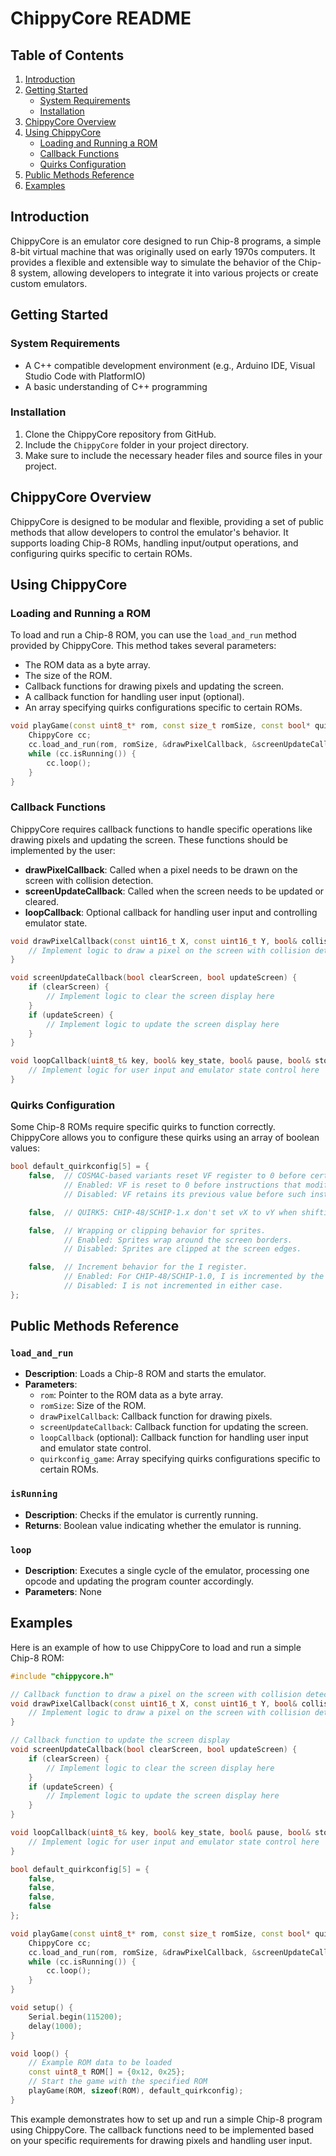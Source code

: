 # ChippyCore README

## Table of Contents
1. [Introduction](#introduction)
2. [Getting Started](#getting-started)
    - [System Requirements](#system-requirements)
    - [Installation](#installation)
3. [ChippyCore Overview](#chippycore-overview)
4. [Using ChippyCore](#using-chippycore)
    - [Loading and Running a ROM](#loading-and-running-a-rom)
    - [Callback Functions](#callback-functions)
    - [Quirks Configuration](#quirks-configuration)
5. [Public Methods Reference](#public-methods-reference)
6. [Examples](#examples)

## Introduction
ChippyCore is an emulator core designed to run Chip-8 programs, a simple 8-bit virtual machine that was originally used on early 1970s computers. It provides a flexible and extensible way to simulate the behavior of the Chip-8 system, allowing developers to integrate it into various projects or create custom emulators.

## Getting Started

### System Requirements
- A C++ compatible development environment (e.g., Arduino IDE, Visual Studio Code with PlatformIO)
- A basic understanding of C++ programming

### Installation
1. Clone the ChippyCore repository from GitHub.
2. Include the `ChippyCore` folder in your project directory.
3. Make sure to include the necessary header files and source files in your project.

## ChippyCore Overview
ChippyCore is designed to be modular and flexible, providing a set of public methods that allow developers to control the emulator's behavior. It supports loading Chip-8 ROMs, handling input/output operations, and configuring quirks specific to certain ROMs.

## Using ChippyCore

### Loading and Running a ROM
To load and run a Chip-8 ROM, you can use the `load_and_run` method provided by ChippyCore. This method takes several parameters:
- The ROM data as a byte array.
- The size of the ROM.
- Callback functions for drawing pixels and updating the screen.
- A callback function for handling user input (optional).
- An array specifying quirks configurations specific to certain ROMs.

```cpp
void playGame(const uint8_t* rom, const size_t romSize, const bool* quirkconfig_game) {
    ChippyCore cc;
    cc.load_and_run(rom, romSize, &drawPixelCallback, &screenUpdateCallback, &loopCallback, quirkconfig_game);
    while (cc.isRunning()) {
        cc.loop();
    }
}
```

### Callback Functions
ChippyCore requires callback functions to handle specific operations like drawing pixels and updating the screen. These functions should be implemented by the user:

- **drawPixelCallback**: Called when a pixel needs to be drawn on the screen with collision detection.
- **screenUpdateCallback**: Called when the screen needs to be updated or cleared.
- **loopCallback**: Optional callback for handling user input and controlling emulator state.

```cpp
void drawPixelCallback(const uint16_t X, const uint16_t Y, bool& collision) {
    // Implement logic to draw a pixel on the screen with collision detection here
}

void screenUpdateCallback(bool clearScreen, bool updateScreen) {
    if (clearScreen) {
        // Implement logic to clear the screen display here
    }
    if (updateScreen) {
        // Implement logic to update the screen display here
    }
}

void loopCallback(uint8_t& key, bool& key_state, bool& pause, bool& stop) {
    // Implement logic for user input and emulator state control here
}
```

### Quirks Configuration
Some Chip-8 ROMs require specific quirks to function correctly. ChippyCore allows you to configure these quirks using an array of boolean values:

```cpp
bool default_quirkconfig[5] = {   
    false,  // COSMAC-based variants reset VF register to 0 before certain operations.
            // Enabled: VF is reset to 0 before instructions that modify it. 
            // Disabled: VF retains its previous value before such instructions. 

    false,  // QUIRK5: CHIP-48/SCHIP-1.x don't set vX to vY when shifting, so only shift vX.

    false,  // Wrapping or clipping behavior for sprites. 
            // Enabled: Sprites wrap around the screen borders. 
            // Disabled: Sprites are clipped at the screen edges. 

    false,  // Increment behavior for the I register. 
            // Enabled: For CHIP-48/SCHIP-1.0, I is incremented by the value of X. For SCHIP-1.1, I is not incremented. 
            // Disabled: I is not incremented in either case.
};
```

## Public Methods Reference

### `load_and_run`
- **Description**: Loads a Chip-8 ROM and starts the emulator.
- **Parameters**:
  - `rom`: Pointer to the ROM data as a byte array.
  - `romSize`: Size of the ROM.
  - `drawPixelCallback`: Callback function for drawing pixels.
  - `screenUpdateCallback`: Callback function for updating the screen.
  - `loopCallback` (optional): Callback function for handling user input and emulator state control.
  - `quirkconfig_game`: Array specifying quirks configurations specific to certain ROMs.

### `isRunning`
- **Description**: Checks if the emulator is currently running.
- **Returns**: Boolean value indicating whether the emulator is running.

### `loop`
- **Description**: Executes a single cycle of the emulator, processing one opcode and updating the program counter accordingly.
- **Parameters**: None

## Examples
Here is an example of how to use ChippyCore to load and run a simple Chip-8 ROM:

```cpp
#include "chippycore.h"

// Callback function to draw a pixel on the screen with collision detection
void drawPixelCallback(const uint16_t X, const uint16_t Y, bool& collision) {
    // Implement logic to draw a pixel on the screen with collision detection here
}

// Callback function to update the screen display
void screenUpdateCallback(bool clearScreen, bool updateScreen) {
    if (clearScreen) {
        // Implement logic to clear the screen display here
    }
    if (updateScreen) {
        // Implement logic to update the screen display here
    }
}

void loopCallback(uint8_t& key, bool& key_state, bool& pause, bool& stop) {
    // Implement logic for user input and emulator state control here
}

bool default_quirkconfig[5] = {   
    false,
    false,
    false,
    false
};

void playGame(const uint8_t* rom, const size_t romSize, const bool* quirkconfig_game) {
    ChippyCore cc;
    cc.load_and_run(rom, romSize, &drawPixelCallback, &screenUpdateCallback, &loopCallback, quirkconfig_game);
    while (cc.isRunning()) {
        cc.loop();
    }
}

void setup() {
    Serial.begin(115200);
    delay(1000);
}

void loop() {
    // Example ROM data to be loaded
    const uint8_t ROM[] = {0x12, 0x25};
    // Start the game with the specified ROM
    playGame(ROM, sizeof(ROM), default_quirkconfig);
}
```

This example demonstrates how to set up and run a simple Chip-8 program using ChippyCore. The callback functions need to be implemented based on your specific requirements for drawing pixels and handling user input.